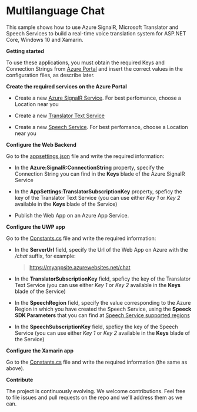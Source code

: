 # Multilanguage Chat

This sample shows how to use Azure SignalR, Microsoft Translator and Speech Services to build a real-time voice translation system for ASP.NET Core, Windows 10 and Xamarin.

**Getting started**

To use these applications, you must obtain the required Keys and Connection Strings from [Azure Portal](https://portal.azure.com) and insert the correct values in the configuration files, as describe later.

**Create the required services on the Azure Portal**

- Create a new [Azure SignalR Service](https://portal.azure.com/#create/Microsoft.SignalRGalleryPackage). For best perfomance, choose a Location near you

- Create a new [Translator Text Service](https://portal.azure.com/#create/Microsoft.CognitiveServicesTextTranslation)

- Create a new [Speech Service](https://portal.azure.com/#create/Microsoft.CognitiveServicesSpeechServices). For best perfomance, choose a Location near you

**Configure the Web Backend**

Go to the [appsettings.json](https://github.com/marcominerva/MultilanguageChat/blob/master/Web/MultilanguageChat/appsettings.json) file and write the required information:

- In the **Azure:SignalR:ConnectionString** property, specify the Connection String you can find in the **Keys** blade of the Azure SignalR Service

- In the **AppSettings:TranslatorSubscriptionKey** property, speficy the key of the Translator Text Service (you can use either *Key 1* or *Key 2* available in the **Keys** blade of the Service)

- Publish the Web App on an Azure App Service.

**Configure the UWP app**

Go to the [Constants.cs](https://github.com/marcominerva/MultilanguageChat/blob/master/Windows/MultilanguageChat/Common/Constants.cs) file and write the required information:

- In the **ServerUrl** field, specify the Url of the Web App on Azure with the */chat* suffix, for example:
    > https://myappsite.azurewebsites.net/chat

- In the **TranslatorSubscriptionKey** field, speficy the key of the Translator Text Service (you can use either *Key 1* or *Key 2* available in the **Keys** blade of the Service)

- In the **SpeechRegion** field, specify the value corresponding to the Azure Region in which you have created the Speech Service, using the **Speeck SDK Parameters** that you can find at [Speech Service supported regions](https://docs.microsoft.com/en-us/azure/cognitive-services/speech-service/regions#speech-recognition-and-translation)

- In the **SpeechSubscriptionKey** field, speficy the key of the Speech Service (you can use either *Key 1* or *Key 2* available in the **Keys** blade of the Service)

**Configure the Xamarin app**

Go to the [Constants.cs](https://github.com/marcominerva/MultilanguageChat/blob/master/App/MultilanguageChat/Common/Constants.cs) file and write the required information (the same as above).

**Contribute**

The project is continuously evolving. We welcome contributions. Feel free to file issues and pull requests on the repo and we'll address them as we can.
